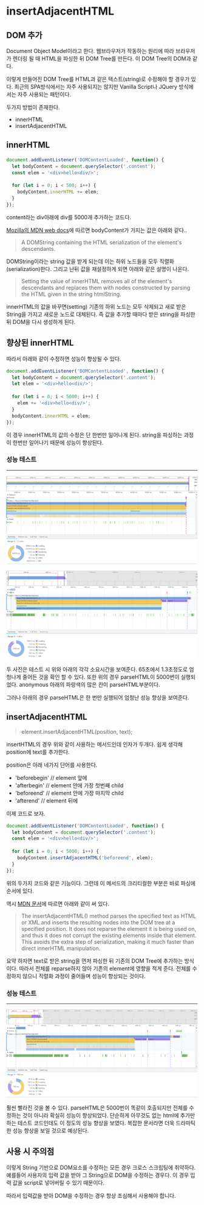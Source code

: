 # insertAdjacentHTML

## DOM 추가

Document Object Model이라고 한다. 웹브라우저가 작동하는 원리에 따라 브라우저가 렌더링 될 때 HTML을 파싱한 뒤 DOM Tree를 만든다. 이 DOM Tree의 DOM과 같다.

이렇게 만들어진 DOM Tree를 HTML과 같은 텍스트(string)로 수정해야 할 경우가 있다. 최근의 SPA방식에서는 자주 사용되지는 않지만 Vanilla Script나 JQuery 방식에서는 자주 사용되는 패턴이다.

두가지 방법이 존재한다.

- innerHTML
- insertAdjacentHTML

## innerHTML

```js
document.addEventListener('DOMContentLoaded', function() {
  let bodyContent = document.querySelector('.content');
  const elem = '<div>hello<div/>';

  for (let i = 0; i < 500; i++) {
    bodyContent.innerHTML += elem;
  }
});
```

content라는 div아래에 div를 5000개 추가하는 코드다.

[Mozilla의 MDN web docs](https://developer.mozilla.org/en-US/docs/Web/API/Element/innerHTML)에 따르면 bodyContent가 가지는 값은 아래와 같다..

> A DOMString containing the HTML serialization of the element's descendants.

DOMString이라는 string 값을 받게 되는데 이는 하위 노드들을 모두 직렬화(serialization)한다. 그리고 난뒤 값을 재설정하게 되면 아래와 같은 설명이 나온다.

> Setting the value of innerHTML removes all of the element's descendants and replaces them with nodes constructed by parsing the HTML given in the string htmlString.

innerHTML의 값을 바꾸면(setting) 기존의 하위 노드는 모두 삭제되고 새로 받은 String을 가지고 새로운 노드로 대체된다. 즉 값을 추가할 때마다 받은 string을 파싱한 뒤 DOM을 다시 생성하게 된다.

## 향상된 innerHTML

따라서 아래와 같이 수정하면 성능이 향상될 수 있다.

```js
document.addEventListener('DOMContentLoaded', function() {
  let bodyContent = document.querySelector('.content');
  let elem = '<div>hello<div/>';

  for (let i = 0; i < 5000; i++) {
    elem += '<div>hello<div/>';
  }
  bodyContent.innerHTML = elem;
});
```

이 경우 innerHTML의 값의 수정은 단 한번만 일어나게 된다. string을 파싱하는 과정이 한번만 일어나기 때문에 성능이 향상된다.

### 성능 테스트

---

![insertAdjacentHTML_1](/assets/images/insertAdjacentHTML_1.png)

![insertAdjacentHTML_2](/assets/images/insertAdjacentHTML_2.png)

두 사진은 테스트 시 위와 아래의 각각 소요시간을 보여준다. 65초에서 1.3초정도로 엄청나게 줄어든 것을 확인 할 수 있다. 또한 위의 경우 parseHTML이 5000번이 실행되었다. anonymous 아래의 파랑색의 많은 칸이 parseHTML부분이다.

그러나 아래의 경우 parseHTML은 한 번만 실행되어 엄청난 성능 향상을 보여준다.

## insertAdjacentHTML

> element.insertAdjacentHTML(position, text);

insertHTML의 경우 위와 같이 사용하는 메서드인데 인자가 두개다. 쉽게 생각해 position에 text를 추가한다.

position은 아래 네가지 단어를 사용한다.

- 'beforebegin' // element 앞에
- 'afterbegin' // element 안에 가장 첫번째 child
- 'beforeend' // element 안에 가장 마지막 child
- 'afterend' // element 뒤에

이제 코드로 보자.

```js
document.addEventListener('DOMContentLoaded', function() {
  let bodyContent = document.querySelector('.content');
  const elem = '<div>hello<div/>';

  for (let i = 0; i < 5000; i++) {
    bodyContent.insertAdjacentHTML('beforeend', elem);
  }
});
```

위의 두가지 코드와 같은 기능이다. 그런데 이 메서드의 크리티컬한 부분은 바로 파싱에 순서에 있다.

역시 [MDN 문서](https://developer.mozilla.org/en-US/docs/Web/API/Element/insertAdjacentHTML)에 따르면 아래와 같이 써 있다.

> The insertAdjacentHTML() method parses the specified text as HTML or XML and inserts the resulting nodes into the DOM tree at a specified position. It does not reparse the element it is being used on, and thus it does not corrupt the existing elements inside that element. This avoids the extra step of serialization, making it much faster than direct innerHTML manipulation.

요약 하자면 text로 받은 string을 먼저 파싱한 뒤 기존의 DOM Tree에 추가하는 방식이다. 따라서 전체를 reparse하지 않아 기존의 element에 영향을 적게 준다. 전체를 수정하지 않으니 직렬화 과정이 줄어들며 성능이 향상되는 것이다.

### 성능 테스트

---

![insertAdjacentHTML_3](/assets/images/insertAdjacentHTML_3.png)

훨씬 빨라진 것을 볼 수 있다. parseHTML은 5000번이 똑같이 호출되지만 전체를 수정하는 것이 아니라 확실히 성능이 향상되었다. 단순하게 아무것도 없는 html에 추가만 하는 테스트 코드인데도 이 정도의 성능 향상을 보였다. 복잡한 문서라면 더욱 드라마틱한 성능 향상을 보일 것으로 예상된다.

## 사용 시 주의점

이렇게 String 기반으로 DOM요소를 수정하는 모든 경우 크로스 스크립팅에 취약하다. 예를들어 사용자의 입력 값을 받아 그 String으로 DOM을 수정하는 경우다. 이 경우 입력 값을 script로 넣어버릴 수 있기 때문이다.

따라서 입력값을 받아 DOM을 수정하는 경우 항상 조심해서 사용해야 합니다.
